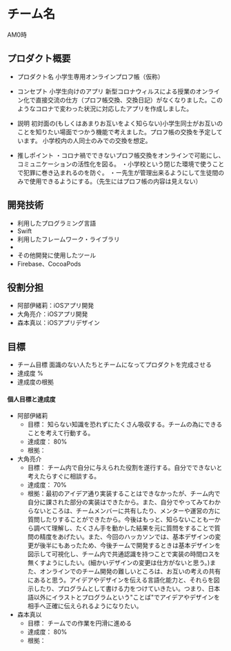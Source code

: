 # チーム名
AM0時
## プロダクト概要
- プロダクト名
小学生専用オンラインプロフ帳（仮称）
- コンセプト
小学生向けのアプリ
新型コロナウィルスによる授業のオンライン化で直接交流の仕方（プロフ帳交換、交換日記）がなくなりました。このようなコロナで変わった状況に対応したアプリを作成しました。

- 説明
初対面の(もしくはあまりお互いをよく知らない)小学生同士がお互いのことを知りたい場面でつかう機能で考えました。プロフ帳の交換を予定しています。
小学校内の人同士のみでの交換を想定。
- 推しポイント
 ・コロナ禍でできないプロフ帳交換をオンラインで可能にし、コミュニケーションの活性化を図る。
 ・小学校という閉じた環境で使うことで犯罪に巻き込まれるのを防ぐ。
 ・ー先生が管理出来るようにして生徒間のみで使用できるようにする。（先生にはプロフ帳の内容は見えない）

## 開発技術
- 利用したプログラミング言語
- Swift
- 利用したフレームワーク・ライブラリ
- 
- その他開発に使用したツール
- Firebase、CocoaPods

## 役割分担
- 阿部伊緒莉：iOSアプリ開発
- 大角亮介：iOSアプリ開発
- 森本真以：iOSアプリデザイン

## 目標
- チーム目標
面識のない人たちとチームになってプロダクトを完成させる
- 達成度
%
- 達成度の根拠


#### 個人目標と達成度
- 阿部伊緒莉 
  - 目標：  知らない知識を恐れずにたくさん吸収する。チームの為にできることを考えて行動する。
  - 達成度： 80%  
  - 根拠：  
- 大角亮介  
  - 目標：  チーム内で自分に与えられた役割を遂行する。自分でできないと考えたらすぐに相談する。
  - 達成度： 70%  
  - 根拠：最初のアイデア通り実装することはできなかったが、チーム内で自分に課された部分の実装はできたから。また、自分でやってみてわからないところは、チームメンバーに共有したり、メンターや運営の方に質問したりすることができたから。今後はもっと、知らないことも一から調べて理解し、たくさん手を動かした結果を元に質問をすることで質問の精度をあげたい。また、今回のハッカソンでは、基本デザインの変更が後半にもあったため、今後チームで開発するときは基本デザインを図示して可視化し、チーム内で共通認識を持つことで実装の時間ロスを無くすようにしたい。(細かいデザインの変更は仕方がないと思う。)また、オンラインでのチーム開発の難しいところは、お互いの考えの共有にあると思う。アイデアやデザインを伝える言語化能力と、それらを図示したり、プログラムとして書ける力をつけていきたい。つまり、日本語以外にイラストとプログラムという"ことば"でアイデアやデザインを相手へ正確に伝えられるようになりたい。
- 森本真以  
  - 目標：  チームでの作業を円滑に進める
  - 達成度： 80%  
  - 根拠： 
